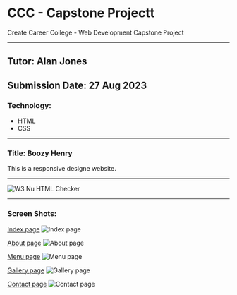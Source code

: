 # CCC - Capstone Projectt
Create Career College - Web Development Capstone Project

---

## Tutor: Alan Jones<br>
## Submission Date: 27 Aug 2023

### Technology:
- HTML
- CSS
  
---

### Title: Boozy Henry
<p>This is a responsive designe website.</p>

---

![W3 Nu HTML Checker](Html_Checker.png)

---

### Screen Shots:

[Index page](/pages/index.png)
![Index page](/pages/index.png)

[About page](/pages/about.png)
![About page](/pages/about.png)

[Menu page](/pages/menu.png)
![Menu page](/pages/menu.png)

[Gallery page](/pages/gallery.png)
![Gallery page](/pages/gallery.png)

[Contact page](/pages/contact.png)
![Contact page](/pages/contact.png)
